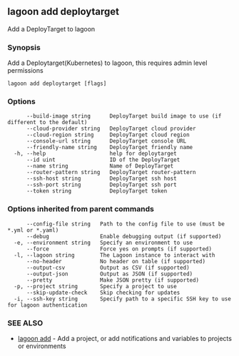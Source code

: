 ## lagoon add deploytarget

Add a DeployTarget to lagoon

### Synopsis

Add a Deploytarget(Kubernetes) to lagoon, this requires admin level permissions

```
lagoon add deploytarget [flags]
```

### Options

```
      --build-image string      DeployTarget build image to use (if different to the default)
      --cloud-provider string   DeployTarget cloud provider
      --cloud-region string     DeployTarget cloud region
      --console-url string      DeployTarget console URL
      --friendly-name string    DeployTarget friendly name
  -h, --help                    help for deploytarget
      --id uint                 ID of the DeployTarget
      --name string             Name of DeployTarget
      --router-pattern string   DeployTarget router-pattern
      --ssh-host string         DeployTarget ssh host
      --ssh-port string         DeployTarget ssh port
      --token string            DeployTarget token
```

### Options inherited from parent commands

```
      --config-file string   Path to the config file to use (must be *.yml or *.yaml)
      --debug                Enable debugging output (if supported)
  -e, --environment string   Specify an environment to use
      --force                Force yes on prompts (if supported)
  -l, --lagoon string        The Lagoon instance to interact with
      --no-header            No header on table (if supported)
      --output-csv           Output as CSV (if supported)
      --output-json          Output as JSON (if supported)
      --pretty               Make JSON pretty (if supported)
  -p, --project string       Specify a project to use
      --skip-update-check    Skip checking for updates
  -i, --ssh-key string       Specify path to a specific SSH key to use for lagoon authentication
```

### SEE ALSO

* [lagoon add](lagoon_add.md)	 - Add a project, or add notifications and variables to projects or environments

